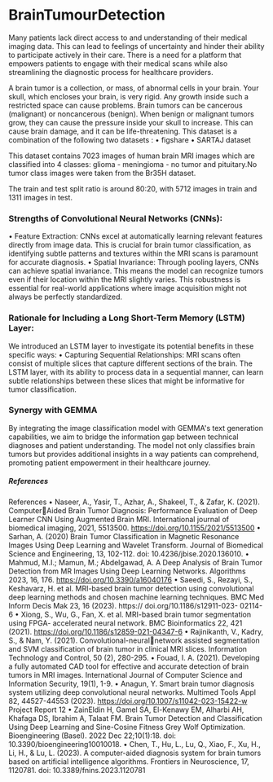 # BrainTumourDetection
Many patients lack direct access to and understanding of their medical imaging data. This can lead to feelings of uncertainty and hinder their ability 
to participate actively in their care. There is a need for a platform that empowers patients to engage with their medical scans while also streamlining the 
diagnostic process for healthcare providers.

A brain tumor is a collection, or mass, of abnormal cells in your brain. Your skull, which encloses your brain, is very rigid. Any growth inside such a 
restricted space can cause problems. Brain tumors can be cancerous (malignant) or noncancerous (benign). When benign or malignant tumors 
grow, they can cause the pressure inside your skull to increase. This can cause brain damage, and it can be life-threatening. 
This dataset is a combination of the following two datasets : 
• figshare
• SARTAJ dataset

This dataset contains 7023 images of human brain MRI images which are classified into 4 classes: glioma - meningioma - no tumor and pituitary.No 
tumor class images were taken from the Br35H dataset. 

The train and test split ratio is around 80:20, with 5712 images in train and 1311 images in test.

### Strengths of Convolutional Neural Networks (CNNs): 
• Feature Extraction: CNNs excel at automatically learning relevant 
features directly from image data. This is crucial for brain tumor 
classification, as identifying subtle patterns and textures within the 
MRI scans is paramount for accurate diagnosis. 
• Spatial Invariance: Through pooling layers, CNNs can achieve 
spatial invariance. This means the model can recognize tumors even if 
their location within the MRI slightly varies. This robustness is essential 
for real-world applications where image acquisition might not always 
be perfectly standardized. 


### Rationale for Including a Long Short-Term Memory (LSTM) Layer: 
We introduced an LSTM layer to investigate its potential benefits in these 
specific ways: 
• Capturing Sequential Relationships: MRI scans often consist of 
multiple slices that capture different sections of the brain. The LSTM 
layer, with its ability to process data in a sequential manner, can learn 
subtle relationships between these slices that might be informative for 
tumor classification. 

### Synergy with GEMMA 
By integrating the image classification model with GEMMA's text generation capabilities, we aim to bridge the information gap between technical diagnoses and patient understanding. The model not only classifies brain tumors but provides additional insights in a way patients can comprehend, promoting patient empowerment in their healthcare journey.




##### References
References 
• Naseer, A., Yasir, T., Azhar, A., Shakeel, T., & Zafar, K. (2021). Computer￾Aided Brain Tumor Diagnosis: Performance Evaluation of Deep Learner 
CNN Using Augmented Brain MRI. International journal of biomedical 
imaging, 2021, 5513500. https://doi.org/10.1155/2021/5513500 
• Sarhan, A. (2020) Brain Tumor Classification in Magnetic Resonance 
Images Using Deep Learning and Wavelet Transform. Journal of Biomedical 
Science and Engineering, 13, 102-112. doi: 10.4236/jbise.2020.136010. 
• Mahmud, M.I.; Mamun, M.; Abdelgawad, A. A Deep Analysis of Brain 
Tumor Detection from MR Images Using Deep Learning Networks. 
Algorithms 2023, 16, 176. https://doi.org/10.3390/a16040176 
• Saeedi, S., Rezayi, S., Keshavarz, H. et al. MRI-based brain tumor 
detection using convolutional deep learning methods and chosen machine 
learning techniques. BMC Med Inform Decis Mak 23, 16 (2023). https://
doi.org/10.1186/s12911-023- 02114-6 
• Xiong, S., Wu, G., Fan, X. et al. MRI-based brain tumor segmentation 
using FPGA- accelerated neural network. BMC Bioinformatics 22, 421 
(2021). https://doi.org/10.1186/s12859-021-04347-6
• Rajinikanth, V., Kadry, S., & Nam, Y. (2021). Convolutional-neural￾network assisted segmentation and SVM classification of brain tumor in 
clinical MRI slices. Information Technology and Control, 50 (2), 280-295. 
• Fouad, I. A. (2021). Developing a fully automated CAD tool for effective 
and accurate detection of brain tumors in MRI images. International 
Journal of Computer Science and Information Security, 19(1), 1-9. 
• Anagun, Y. Smart brain tumor diagnosis system utilizing deep 
convolutional neural networks. Multimed Tools Appl 82, 44527-44553 
(2023). https://doi.org/10.1007/s11042-023-15422-w
Project Report 12
• ZainEldin H, Gamel SA, El-Kenawy EM, Alharbi AH, Khafaga DS, Ibrahim 
A, Talaat FM. Brain Tumor Detection and Classification Using Deep Learning 
and Sine-Cosine Fitness Grey Wolf Optimization. Bioengineering (Basel). 
2022 Dec 22;10(1):18. doi: 10.3390/bioengineering10010018. 
• Chen, T., Hu, L., Lu, Q., Xiao, F., Xu, H., Li, H., & Lu, L. (2023). A 
computer-aided diagnosis system for brain tumors based on artificial 
intelligence algorithms. Frontiers in Neuroscience, 17, 1120781. doi: 
10.3389/fnins.2023.1120781
